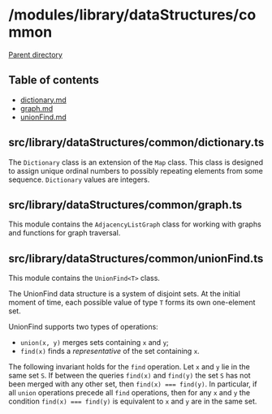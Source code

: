 # /modules/library/dataStructures/common 

[Parent directory](../__index__.md)


## Table of contents 
* [dictionary.md](#__autogen_42__)
* [graph.md](#__autogen_43__)
* [unionFind.md](#__autogen_44__)


## src/library/dataStructures/common/dictionary.ts <a id="__autogen_42__"></a>

The `Dictionary` class is an extension of the `Map` class. This class is designed to assign unique ordinal numbers to
possibly repeating elements from some sequence. `Dictionary` values are integers.

## src/library/dataStructures/common/graph.ts <a id="__autogen_43__"></a>

This module contains the `AdjacencyListGraph` class for working with graphs and functions for graph traversal.

## src/library/dataStructures/common/unionFind.ts <a id="__autogen_44__"></a>

This module contains the `UnionFind<T>` class.

The UnionFind data structure is a system of disjoint sets. At the initial moment of time, each possible value of
type `T` forms its own one-element set.

UnionFind supports two types of operations:

* `union(x, y)` merges sets containing `x` and `y`;
* `find(x)` finds a _representative_ of the set containing `x`.

The following invariant holds for the `find` operation. Let `x` and `y` lie in the same set `S`. If between the
queries `find(x)` and `find(y)` the set `S` has not been merged with any other set, then `find(x) === find(y)`. In
particular, if all `union` operations precede all `find` operations, then for any `x` and `y` the
condition `find(x) === find(y)` is equivalent to `x` and `y` are in the same set.